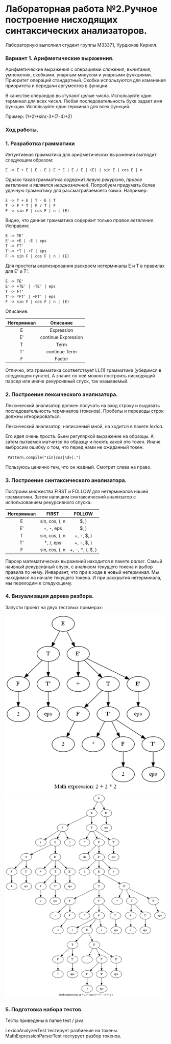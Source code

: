 # Лабораторная работа №2.Ручное построение нисходящих синтаксических анализаторов.

Лабораторную выполнил студент группы М33371, Курдюков Кирилл. 

### Вариант 1. Арифметические выражения. 

Арифметические выражения с операциями сложения, вычитания,
умножения, скобками, унарным минусом и унарными функциями. Приоритет операций стандартный. 
Скобки используются для изменения приоритета и передачи аргументов в функции.

В качестве операндов выступают целые числа. Используйте один терминал для всех чисел. 
Любая последовательность букв задает имя функции. Используйте один терминал для всех функций.

<p>Пример: (1+2)*sin(-3*(7-4)+2)</p>

### Ход работы. 

### 1. Разработка грамматики 

Интуитивная грамматика для арифметических выражений выглядит следующим образом:

    E -> E + E | E - E | E * E | E / E | (E) | sin E | cos E | n

Однако такая грамматика содержит *левую рекурсию*, *правое ветвление* и является *неоднозначной*.
Попробуем придумать более удачную грамматику для рассматриваемоего языка. Например:


    E -> T + E | T - E | T
    T -> F * T | F / T | F
    F -> sin F | cos F | n | (E)

Видно, что данная грамматика содержит только *правое ветвление*. Исправим: 

    E -> TE'
    E'-> +E | -E | eps
    T -> FT'
    T'-> *T | +T | eps 
    F -> sin F | cos F | n | (E)

Для простоты анализирования раскроем нетерминалы E и T в правилах для E' и T'.

    E -> TE'
    E'-> +TE' | -TE' | eps
    T -> FT'
    T'-> *FT' | +FT' | eps 
    F -> sin F | cos F | n | (E)

Описание:

| Нетерминал | Описание |
| :-------: | :------: |
| E | Expression |
| E' | continue Expression | 
| T | Term | 
| T' | continue Term | 
| F | Factor | 

Отлично, эта грамматика соответствует LL(1) грамматике (убедимся в следующем пункте). А значит по ней 
можно построить нисходящий парсер или иначе рекурсивный спуск, так называемый. 

### 2. Построение лексического анализатора.

Лексический анализатор должен получать на вход строку и выдавать
последовательность терминалов (токенов). Пробелы и переводы строк
должны игнорироваться. 

Лексический анализатор, написанный мной, на ходится в пакете *lexica*.

Его идея очень проста. Бьем регуляркой выражение на образцы. А затем пытаемся 
матчится по образцу и понять какой это токен. Иначе выбросим ошибку о том, что 
перед нами не ожиданный токен.

<code> Pattern.compile("sin|cos|\\d+|.") </code> 

Пользуюсь ценично тем, что он жадный. Смотрит слева на право. 

### 3. Построение синтаксического анализатора. 

Построим множества FIRST и FOLLOW для нетерминалов нашей
грамматики. Затем напишим синтаксический анализатор с использованием рекурсивного спуска.

| Нетерминал | FIRST | FOLLOW |
| :---: | :---: | :---: |
| E | sin, cos, (, n | $, ) | 
| E' | +, -, eps | $, ) |
| T | sin, cos, (, n | +, -, $, )|
| T' | *, /, eps | +, -, $, ) |
| F | sin, cos, (, n | +, -, *, /, $, ) |

Парсер математических выражений находится в пакете *parser*. Самый наивный рекурсивный спуск,
c анализом текущего токена и выбор правила по нему. Инвариант, что при в ходе в новый нетерминал.
Мы находимся на начале текущего токена. И при раскрытия нетерминала, мы переходим к следующему.

### 4. Визуализация дерева разбора. 

Запусти проект на двух тестовых примерах: 

<img src="./images/2021-10-31-01-54-44.png" alt="2 + 2 * 2">

<img src="./images/2021-10-31-14-56-30.png" alt="">

### 5. Подготовка набора тестов.

Тесты приведены в папке test / java 

LexicaAnalyzerTest тестирует разбиение на токены.
MathExpressionParserTest тестурует разбор токенов. 